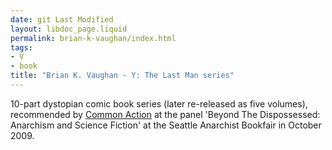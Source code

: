 ```yaml
---
date: git Last Modified
layout: libdoc_page.liquid
permalink: brian-k-vaughan/index.html
tags:
- V
- book
title: "Brian K. Vaughan - Y: The Last Man series"
---
```


10-part dystopian comic book series (later re-released as  five volumes), recommended by <a href="http://nwsfsnews.blogspot.com/2009/10/i-wanna-read-sf-anarchy.html"> Common Action</a> at the panel 'Beyond The Dispossessed: Anarchism and Science  Fiction' at the Seattle Anarchist Bookfair in October 2009.